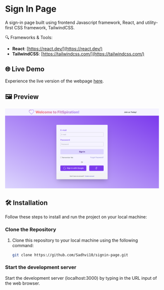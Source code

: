 # Sign In Page

A sign-in page built using frontend Javascript framework, React, and utility-first CSS framework, TailwindCSS. 

🔍 Frameworks & Tools:

- **React**: [https://react.dev/](https://react.dev/)
- **TailwindCSS**: [https://tailwindcss.com/](https://tailwindcss.com/)

## 🌐 Live Demo 

Experience the live version of the webpage [here](https://sign-in.netlify.app/).

## 🖼️ Preview

![Sign-in Page](sign-in.png)

## 🛠️ Installation

Follow these steps to install and run the project on your local machine:

### Clone the Repository

1. Clone this repository to your local machine using the following command:

   ```bash
   git clone https://github.com/Sadhvi10/signin-page.git

### Start the development server

Start the development server (localhost:3000) by typing in the URL input of the web browser.
